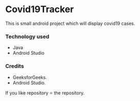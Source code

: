 # Covid19Tracker

This is small android project which will display covid19 cases.

### Technology used

* Java
* Android Studio

### Credits

* GeeksforGeeks.
* Android Studio.

If you like repository ⭐ the repository.